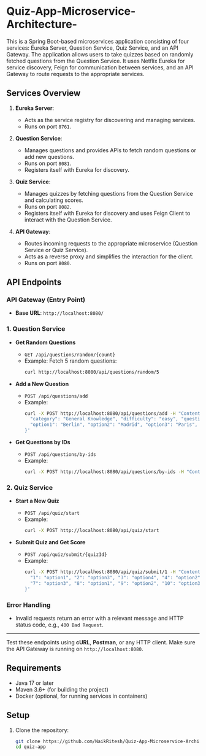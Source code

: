 # Quiz-App-Microservice-Architecture-

This is a Spring Boot-based microservices application consisting of four services: Eureka Server, Question Service, Quiz Service, and an API Gateway. The application allows users to take quizzes based on randomly fetched questions from the Question Service. It uses Netflix Eureka for service discovery, Feign for communication between services, and an API Gateway to route requests to the appropriate services.

## Services Overview

1. **Eureka Server**: 
   - Acts as the service registry for discovering and managing services.
   - Runs on port `8761`.

2. **Question Service**:
   - Manages questions and provides APIs to fetch random questions or add new questions.
   - Runs on port `8081`.
   - Registers itself with Eureka for discovery.

3. **Quiz Service**:
   - Manages quizzes by fetching questions from the Question Service and calculating scores.
   - Runs on port `8082`.
   - Registers itself with Eureka for discovery and uses Feign Client to interact with the Question Service.

4. **API Gateway**:
   - Routes incoming requests to the appropriate microservice (Question Service or Quiz Service).
   - Acts as a reverse proxy and simplifies the interaction for the client.
   - Runs on port `8080`.

## API Endpoints

### **API Gateway** (Entry Point)
- **Base URL**: `http://localhost:8080/`

### **1. Question Service**

- **Get Random Questions**
  - `GET /api/questions/random/{count}`
  - Example: Fetch 5 random questions:
    ```bash
    curl http://localhost:8080/api/questions/random/5
    ```

- **Add a New Question**
  - `POST /api/questions/add`
  - Example:
    ```bash
    curl -X POST http://localhost:8080/api/questions/add -H "Content-Type: application/json" -d '{
      "category": "General Knowledge", "difficulty": "easy", "questionText": "What is the capital of France?", 
      "option1": "Berlin", "option2": "Madrid", "option3": "Paris", "option4": "Rome", "correctAnswer": "option3"
    }'
    ```

- **Get Questions by IDs**
  - `POST /api/questions/by-ids`
  - Example:
    ```bash
    curl -X POST http://localhost:8080/api/questions/by-ids -H "Content-Type: application/json" -d '[1, 2, 3]'
    ```

### **2. Quiz Service**

- **Start a New Quiz**
  - `POST /api/quiz/start`
  - Example:
    ```bash
    curl -X POST http://localhost:8080/api/quiz/start
    ```

- **Submit Quiz and Get Score**
  - `POST /api/quiz/submit/{quizId}`
  - Example:
    ```bash
    curl -X POST http://localhost:8080/api/quiz/submit/1 -H "Content-Type: application/json" -d '{
      "1": "option1", "2": "option3", "3": "option4", "4": "option2", "5": "option1", "6": "option4", 
      "7": "option3", "8": "option1", "9": "option2", "10": "option3"
    }'
    ```

### **Error Handling**
- Invalid requests return an error with a relevant message and HTTP status code, e.g., `400 Bad Request`.

---

Test these endpoints using **cURL**, **Postman**, or any HTTP client. Make sure the API Gateway is running on `http://localhost:8080`.

## Requirements

- Java 17 or later
- Maven 3.6+ (for building the project)
- Docker (optional, for running services in containers)

## Setup

1. Clone the repository:
   ```bash
   git clone https://github.com/NaikRitesh/Quiz-App-Microservice-Architecture-.git
   cd quiz-app
